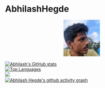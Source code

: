 # AbhilashHegde

<p align="center">
<img src="photo_2021-09-06_12-30-11.jpg" alt="image" width="120"/>

</p> 

[![Abhilash's GitHub stats](https://github-readme-stats.vercel.app/api?username=abhi16180&theme=dark)](https://github.com/anuraghazra/github-readme-stats)
<br>
[![Top Languages](https://github-readme-stats.vercel.app/api/top-langs/?username=abhi16180&hide=Makefile&theme=dark)](https://github.com/anuraghazra/github-readme-stats)
<br>
<img src="https://github-profile-summary-cards.vercel.app/api/cards/profile-details?username=abhi16180" />
<br>
[![Abhilash Hegde's github activity graph](https://activity-graph.herokuapp.com/graph?username=abhi16180&theme=react-dark)](https://github.com/ashutosh00710/github-readme-activity-graph)


